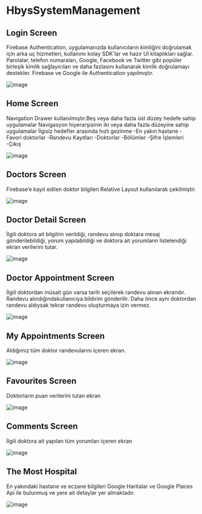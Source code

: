 # HbysSystemManagement

## Login Screen
Firebase Authentication, uygulamanızda kullanıcıların
kimliğini doğrulamak için arka uç hizmetleri,
kullanımı kolay SDK'lar ve hazır UI kitaplıkları sağlar.
Parolalar, telefon numaraları, Google, Facebook ve
Twitter gibi popüler birleşik kimlik sağlayıcıları
ve daha fazlasını kullanarak kimlik doğrulamayı destekler.
Firebase ve Google ile Authentication yapılmıştır.


![image](https://user-images.githubusercontent.com/46397935/168470560-f197cc42-3350-4ca9-9c11-185dde7bdd90.png)

## Home Screen
Navigation Drawer kullanılmıştır.Beş veya daha
fazla üst düzey hedefe sahip uygulamalar
Navigasyon hiyerarşisinin iki veya daha 
fazla düzeyine sahip uygulamalar İlgisiz 
hedefler arasında hızlı gezinme
-En yakın hastane
-Favori doktorlar
-Randevu Kayıtları
-Doktorlar
-Bölümler
-Şifre İşlemleri
-Çıkış

![image](https://user-images.githubusercontent.com/46397935/168470876-6d748ecb-a5a1-4470-9666-aa2a94b2ae04.png)


## Doctors Screen
Firebase’e kayıt edilen doktor bilgileri
Relative Layout kullanılarak çekilmiştir.

![image](https://user-images.githubusercontent.com/46397935/168470596-f41c06c7-afd0-4a87-98d6-16c8a1f92715.png)

## Doctor Detail Screen
İlgili doktora ait bilgilrin verildiği,
randevu alınıp doktara mesaj gönderilebildiği,
yorum yapılabildiği ve doktora ait yorumların
listelendiği ekran verilerini tutar.

![image](https://user-images.githubusercontent.com/46397935/168470422-d206edd3-5c41-46d2-8b86-74e0ec76d932.png)

## Doctor Appointment Screen
İlgili doktordan müsait gün varsa
tarih seçilerek randevu alınan ekrandır.
Randevu alındığındakullanıcıya bildirim
gönderilir. Daha önce aynı doktordan
randevu aldıysak tekrar randevu
oluşturmaya izin vermez.

![image](https://user-images.githubusercontent.com/46397935/168470447-1e469059-d430-400f-90f1-800466f73f47.png)

## My Appointments Screen
Aldığımız tüm doktor randevularını içeren ekran.

![image](https://user-images.githubusercontent.com/46397935/168470473-8efc3d54-cd91-436a-9b15-21a0cd60d410.png)

## Favourites Screen 
Doktorların puan verilerini tutan ekran

![image](https://user-images.githubusercontent.com/46397935/168470501-cbf7ed18-8a9c-4e60-8b6a-8ee002d1d859.png)

## Comments Screen
İlgili doktora ait yapılan tüm 
yorumları içeren ekran

![image](https://user-images.githubusercontent.com/46397935/168470523-981d44e7-dce8-4f34-80f2-c2dd6e458941.png)

## The Most Hospital
En yakındaki hastane ve eczane bilgileri
Google Haritalar ve Google Places Api
ile bulunmuş ve yere ait detaylar
yer almaktadır.

![image](https://user-images.githubusercontent.com/46397935/168687047-9527007e-c835-46eb-a55f-ce804f3ed7fd.png)










